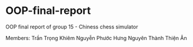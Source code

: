 # OOP-final-report
OOP final report of group 15 - Chiness chess simulator

Members:
Trần Trọng Khiêm
Nguyễn Phước Hưng
Nguyên Thành Thiện Ân

